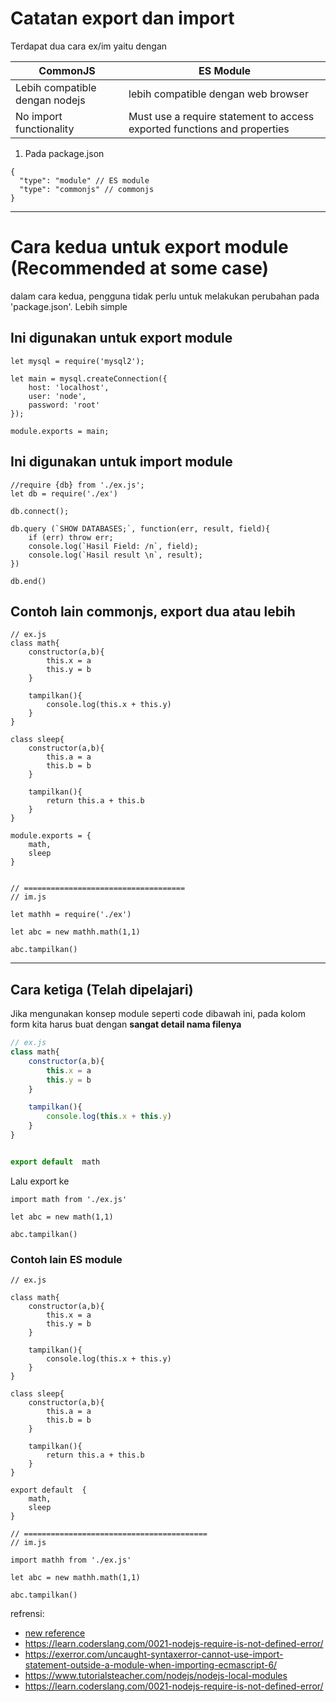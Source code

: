 # Catatan export dan import

Terdapat dua cara ex/im yaitu dengan 

CommonJS | ES Module 
--- | --- 
Lebih compatible dengan nodejs | lebih compatible dengan web browser
No import functionality | Must use a require statement to access exported functions and properties


1. Pada package.json 
```
{
  "type": "module" // ES module 
  "type": "commonjs" // commonjs
}
```

***
# Cara kedua untuk export module (Recommended at some case)
dalam cara kedua, pengguna tidak perlu untuk melakukan perubahan pada 'package.json'. Lebih simple

## Ini digunakan untuk export module
```
let mysql = require('mysql2');

let main = mysql.createConnection({
    host: 'localhost',
    user: 'node',
    password: 'root'
});

module.exports = main;
```

## Ini digunakan untuk import module
```
//require {db} from './ex.js';
let db = require('./ex')

db.connect();

db.query (`SHOW DATABASES;`, function(err, result, field){
    if (err) throw err;
    console.log(`Hasil Field: /n`, field);
    console.log(`Hasil result \n`, result);
})

db.end()
```

## Contoh lain commonjs, export dua atau lebih  

```
// ex.js 
class math{
    constructor(a,b){
        this.x = a
        this.y = b
    }

    tampilkan(){
        console.log(this.x + this.y)
    }
}

class sleep{
    constructor(a,b){
        this.a = a
        this.b = b
    }

    tampilkan(){
        return this.a + this.b
    }
}

module.exports = {
    math,
    sleep
}


// ====================================
// im.js 

let mathh = require('./ex')

let abc = new mathh.math(1,1)

abc.tampilkan()

```

***
## Cara ketiga (Telah dipelajari)

Jika mengunakan konsep module seperti code dibawah ini, pada kolom form kita harus buat dengan **sangat detail nama filenya**

```Javascript
// ex.js 
class math{
    constructor(a,b){
        this.x = a
        this.y = b
    }

    tampilkan(){
        console.log(this.x + this.y)
    }
}


export default  math

```

Lalu export ke 

```
import math from './ex.js'

let abc = new math(1,1)

abc.tampilkan()

```

### Contoh lain ES module 

```
// ex.js 

class math{
    constructor(a,b){
        this.x = a
        this.y = b
    }

    tampilkan(){
        console.log(this.x + this.y)
    }
}

class sleep{
    constructor(a,b){
        this.a = a
        this.b = b
    }

    tampilkan(){
        return this.a + this.b
    }
}

export default  {
    math,
    sleep
}

// =========================================
// im.js 

import mathh from './ex.js'

let abc = new mathh.math(1,1)

abc.tampilkan()

```

refrensi: 
- [new reference](https://dev.to/lico/how-to-import-and-export-in-commonjs-and-es-modules-43m1)
- https://learn.coderslang.com/0021-nodejs-require-is-not-defined-error/
- https://exerror.com/uncaught-syntaxerror-cannot-use-import-statement-outside-a-module-when-importing-ecmascript-6/
- https://www.tutorialsteacher.com/nodejs/nodejs-local-modules
- https://learn.coderslang.com/0021-nodejs-require-is-not-defined-error/
